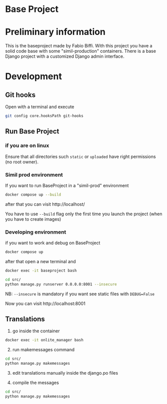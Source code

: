 # Base Project

# Preliminary information
This is the baseproject made by Fabio Biffi.
With this project you have a solid code base with some "simil-production" containers.
There is a base Django project with a customized Django admin interface.

# Development
## Git hooks
Open with a terminal and execute

```bash
git config core.hooksPath git-hooks
```

## Run Base Project

### if you are on linux
Ensure that all directories such `static` or `uploaded` have right permissions
(no root owner).

### Simil prod environment
If you want to run BaseProject in a "simil-prod" environment

```bash
docker compose up --build
```
after that you can visit http://localhost/

You have to use `--build` flag only the first time you launch the project (when you have to create images)

### Developing environment
if you want to work and debug on BaseProject

```bash
docker compose up
```

after that open a new terminal and

```bash
docker exec -it baseproject bash
```

```bash
cd src/
python manage.py runserver 0.0.0.0:8001 --insecure
```
NB: `--insecure` is mandatory if you want see static files with `DEBUG=False`

Now you can visit http://localhost:8001



## Translations
1. go inside the container

```bash
docker exec -it onlite_manager bash
```

2. run makemessages command
```bash
cd src/
python manage.py makemessages
```

3. edit translations manually inside the django.po files

4. compile the messages
```bash
cd src/
python manage.py makemessages
```
